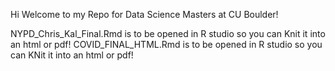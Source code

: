 Hi Welcome to my Repo for Data Science Masters at CU Boulder! 

NYPD_Chris_Kal_Final.Rmd is to be opened in R studio so you can Knit it into an html or pdf! 
COVID_FINAL_HTML.Rmd is to be opened in R studio so you can KNit it into an html or pdf!
